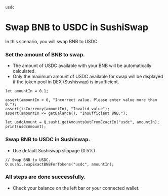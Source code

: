 ```meta-Currency
usdc
```

# Swap BNB to USDC in SushiSwap

In this scenario, you will swap BNB to USDC.

### Set the amount of BNB to swap.

- The amount of USDC available with your BNB will be automatically calculated.
- Only the maximum amount of USDC available for swap will be displayed if the token pool in DEX (Sushiswap) is insufficient.

```input-Dynamic BNB
let amountIn = 0.1;
```

```input-Verify
assert(amountIn > 0, "Incorrect value. Please enter value more than 0.");
assert(isCurrency(amountIn), "Invalid value");
assert(amountIn <= getBalance(), "Insufficient BNB.");
```

```output-Dynamic USDC
let usdcAmount = Q.sushi.getAmountsOutFromExactIn("usdc", amountIn);
print(usdcAmount);
```

### Swap BNB to USDC in Sushiswap.

- Use default Sushiswap slippage (0.5%)

```taster
// Swap BNB to USDC.
Q.sushi.swapExactBNBForTokens("usdc", amountIn);
```

### All steps are done successfully.

- Check your balance on the left bar or your connected wallet.
